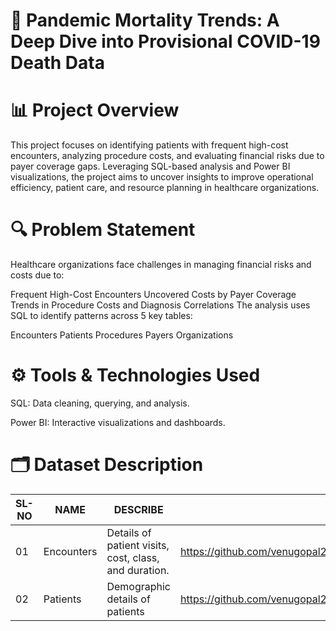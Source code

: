 
# 🏥 Pandemic Mortality Trends: A Deep Dive into Provisional COVID-19 Death Data
# 📊 Project Overview
This project focuses on identifying patients with frequent high-cost encounters, analyzing procedure costs, and evaluating financial risks due to payer coverage gaps. Leveraging SQL-based analysis and Power BI visualizations, the project aims to uncover insights to improve operational efficiency, patient care, and resource planning in healthcare organizations.

# 🔍 Problem Statement
Healthcare organizations face challenges in managing financial risks and costs due to:

Frequent High-Cost Encounters
Uncovered Costs by Payer Coverage
Trends in Procedure Costs and Diagnosis Correlations
The analysis uses SQL to identify patterns across 5 key tables:

Encounters
Patients
Procedures
Payers
Organizations
# ⚙️ Tools & Technologies Used
SQL: Data cleaning, querying, and analysis.

Power BI: Interactive visualizations and dashboards.
# 🗂️ Dataset Description
|SL-NO|NAME|DESCRIBE|LINK|
|-|-|-|-|
|01|Encounters|Details of patient visits, cost, class, and duration.|https://github.com/venugopal2202/project_02/blob/main/DATASET/encounters.csv|
|02|Patients| Demographic details of patients|https://github.com/venugopal2202/project_02/blob/main/DATASET/patients.csv|



